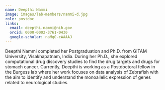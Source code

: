 ```yaml
---
name: Deepthi Nammi
image: images/lab-members/nammi-d.jpg
role: postdoc
links:
  email: deepthi.nammi@nih.gov
  orcid: 0000-0002-3761-0430
  google-scholar: naMqO-cAAAAJ
---
```

Deepthi Nammi completed her Postgraduation and Ph.D. from GITAM University, Visakhapatnam, India. During her Ph.D., she explored computational drug discovery studies to find the drug targets and drugs for stomach cancer. Currently, Deepthi is working as a Postdoctoral fellow in the Burgess lab where her work focuses on data analysis of Zebrafish with the aim to identify and understand the monoallelic expression of genes related to neurological studies.

